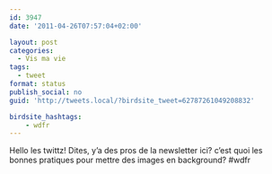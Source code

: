 ```yaml
---
id: 3947
date: '2011-04-26T07:57:04+02:00'

layout: post
categories:
  - Vis ma vie
tags:
  - tweet
format: status
publish_social: no
guid: 'http://tweets.local/?birdsite_tweet=62787261049208832'

birdsite_hashtags:
    - wdfr
---
```


Hello les twittz! Dites, y’a des pros de la newsletter ici? c’est quoi les bonnes pratiques pour mettre des images en background? #wdfr